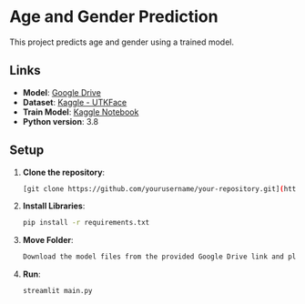 # Age and Gender Prediction

This project predicts age and gender using a trained model.

## Links

- **Model**: [Google Drive](https://drive.google.com/drive/folders/1qAskfTMTl2uf0Qe6GRfO65qxoM5nwkhg?usp=sharing)
- **Dataset**: [Kaggle - UTKFace](https://www.kaggle.com/datasets/jangedoo/utkface-new)
- **Train Model**: [Kaggle Notebook](https://www.kaggle.com/code/jayantkathuria/age-and-gender-detection)
- **Python version**: 3.8

## Setup

1. **Clone the repository**:
   ```sh
   [git clone https://github.com/yourusername/your-repository.git](https://github.com/20yud/Age_Gender_Prediction)
2. **Install Libraries**:
   ```sh
   pip install -r requirements.txt
3. **Move Folder**:
   ```sh
   Download the model files from the provided Google Drive link and place the model folder in the project directory.
4. **Run**:
   ```sh
   streamlit main.py

